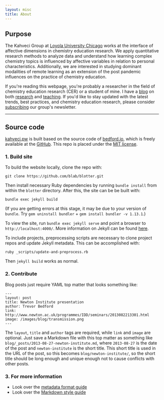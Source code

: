 ```yaml
---
layout: misc
title: About
---
```


## Purpose

The Kahveci Group at <a class="off" href="https://www.luc.edu">Loyola University Chicago</a> works at the interface of affective dimensions
in chemistry education research. We apply quantitative research methods to analyze data and understand how learning complex chemistry topics is influenced by affective variables in relation to personal characteristics. Additionally, we are interested in studying dominant modalities of remote learning as an extension of the post pandemic influences on the practice of chemistry education.

If you're reading this webpage, you're probably a researcher in the field of chemistry education research (CER) or a student of mine. I have a [blog](/blog) on both [research](/projects) and [teaching](/courses). If you'd like to stay updated with the latest trends, best practices, and chemistry education research, please consider <a href='https://tinyletter.com/mkahveci'>subscribing</a> our group's newsletter.

---

## Source code

[kahveci.pw](https://kahveci.pw) is built based on the source code of [bedford.io](https://github.com/blab/blotter), which is freely available at the [GitHub](https://github.com/blab/blotter).  This repo is placed under the [MIT license](https://github.com/blab/blotter#license).

### 1. Build site

To build the website locally, clone the repo with:

```
git clone https://github.com/blab/blotter.git
```

Then install necessary Ruby dependencies by running `bundle install` from within the `blotter` directory.  After this, the site can be be built with:

```
bundle exec jekyll build
```

(If you are getting errors at this stage, it may be due to your version of `bundle`. Try `gem uninstall bundler` + `gem install bundler -v 1.13.1`.)

To view the site, run `bundle exec jekyll serve` and point a browser to `http://localhost:4000/`.  More information on Jekyll can be found [here](http://jekyllrb.com/).

To include projects, preprocessing scripts are necessary to clone project repos and update Jekyll metadata. This can be accomplished with:

```
ruby _scripts/update-and-preprocess.rb
```

Then `jekyll build` works as normal.

### 2. Contribute

Blog posts just require YAML top matter that looks something like:

```
---
layout: post
title: Newton Institute presentation
author: Trevor Bedford
link: http://www.newton.ac.uk/programmes/IDD/seminars/2013082213301.html
image: /images/blog/transmission.png
---
```

The `layout`, `title` and `author` tags are required, while `link` and `image` are optional.  Just save a Markdown file with this top matter as something like `blog/_posts/2013-08-27-newton-institute.md`, where `2013-08-27` is the date of the post and `newton-institute` is the short title.  This short title is used in the URL of the post, so this becomes `blog/newton-institute/`, so the short title should be long enough and unique enough not to cause conflicts with other posts.

### 3. For more information

* Look over the [metadata format guide](/format)
* Look over the [Markdown style guide](/style)